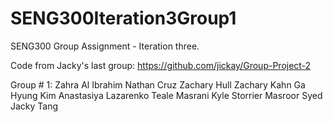 # SENG300Iteration3Group1
SENG300 Group Assignment - Iteration three.

Code from Jacky's last group: https://github.com/jickay/Group-Project-2

Group # 1:
Zahra Al Ibrahim 
Nathan Cruz
Zachary Hull
Zachary Kahn
Ga Hyung Kim
Anastasiya Lazarenko
Teale Masrani
Kyle Storrier
Masroor Syed
Jacky Tang
